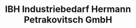 ---
title: "IBH Industriebedarf Hermann Petrakovitsch GmbH"
url: /bruck-an-der-mur/ibh-industriebedarf-hermann-petrakovitsch-gmbh/
shop: Eisenwaren
---